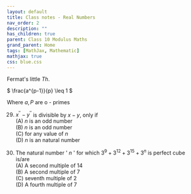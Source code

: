 ```yaml
---
layout: default
title: Class notes - Real Numbers
nav_order: 2
description: ""
has_children: true
parent: Class 10 Modulus Maths
grand_parent: Home
tags: [MathJax, Mathematic]
mathjax: true
css: blue.css
---
```



Fermat's little $T h$.

$
\frac{a^{p-1}}{p} \leq 1
$


Where $a, P$ are o - primes

29. $x^{\prime \prime}-y^{\prime \prime}$ is divisible by $x-y$, only if  
(A) $n$ is an odd number  
(B) $n$ is an odd number  
(C) for any value of $n$  
(D) $n$ is an natural number  

30. The natural number ' $n$ ' for which $3^9+3^{12}+3^{15}+3^n$ is perfect cube is/are  
(A) A second multiple of 14   
(B) A second multiple of 7   
(C) seventh multiple of 2  
(D) A fourth multiple of 7  